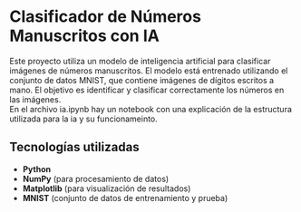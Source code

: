 # Clasificador de Números Manuscritos con IA

Este proyecto utiliza un modelo de inteligencia artificial para clasificar imágenes de números manuscritos. El modelo está entrenado utilizando el conjunto de datos MNIST, que contiene imágenes de dígitos escritos a mano. El objetivo es identificar y clasificar correctamente los números en las imágenes.\
En el archivo ia.ipynb hay un notebook con una explicación de la estructura utilizada para la ia y su funcionameinto.
## Tecnologías utilizadas

- **Python**
- **NumPy** (para procesamiento de datos)
- **Matplotlib** (para visualización de resultados)
- **MNIST** (conjunto de datos de entrenamiento y prueba)
